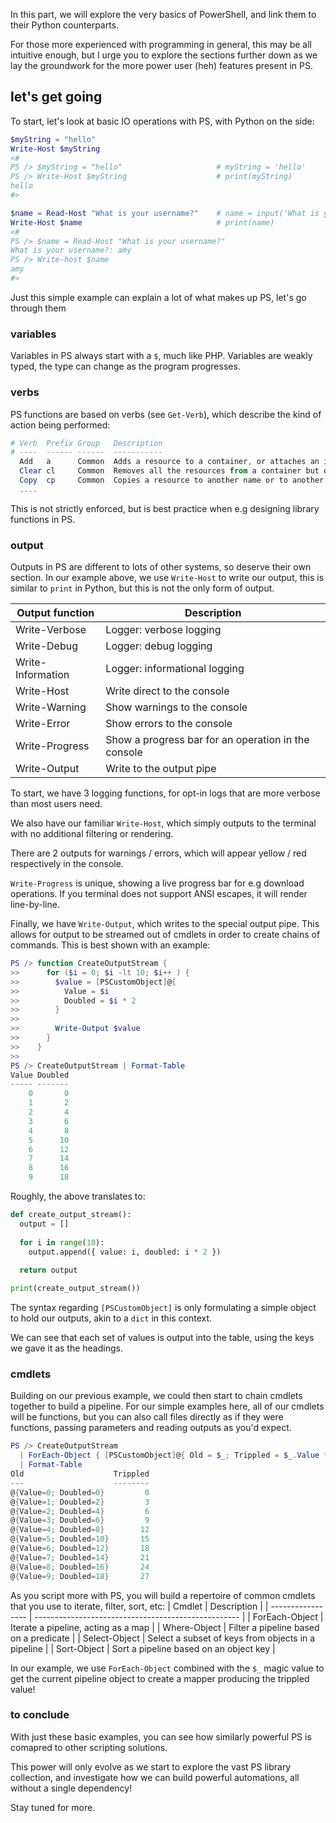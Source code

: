 In this part, we will explore the very basics of PowerShell, and link them to their Python counterparts.

For those more experienced with programming in general, this may be all intuitive enough, but I urge you
to explore the sections further down as we lay the groundwork for the more power user (heh) features present in PS.

## let's get going

To start, let's look at basic IO operations with PS, with Python on the side:
```powershell
$myString = "hello"
Write-Host $myString
<#
PS /> $myString = "hello"                     # myString = 'hello'
PS /> Write-Host $myString                    # print(myString)
hello
#>

$name = Read-Host "What is your username?"    # name = input('What is your username?')
Write-Host $name                              # print(name)
<#
PS /> $name = Read-Host "What is your username?"
What is your username?: amy
PS /> Write-host $name
amy
#>
```

Just this simple example can explain a lot of what makes up PS, let's go through them

### variables

Variables in PS always start with a `$`, much like PHP. Variables are weakly typed, the type can change
as the program progresses.

### verbs

PS functions are based on verbs (see `Get-Verb`), which describe the kind of action being performed:
```powershell
# Verb  Prefix Group   Description
# ----  ------ ------  -----------
  Add   a      Common  Adds a resource to a container, or attaches an item to another item
  Clear cl     Common  Removes all the resources from a container but does not delete the container
  Copy  cp     Common  Copies a resource to another name or to another container
  ....
```

This is not strictly enforced, but is best practice when e.g designing library functions in PS.

### output

Outputs in PS are different to lots of other systems, so deserve their own section.
In our example above, we use `Write-Host` to write our output, this is similar to `print` in Python, but this
is not the only form of output.

| Output function   | Description                                         |
| ----------------- | --------------------------------------------------- |
| Write-Verbose     | Logger: verbose logging                             |
| Write-Debug       | Logger: debug logging                               |
| Write-Information | Logger: informational logging                       |
| Write-Host        | Write direct to the console                         |
| Write-Warning     | Show warnings to the console                        |
| Write-Error       | Show errors to the console                          |
| Write-Progress    | Show a progress bar for an operation in the console |
| Write-Output      | Write to the output pipe                            |

To start, we have 3 logging functions, for opt-in logs that are more verbose than most users need.

We also have our familiar `Write-Host`, which simply outputs to the terminal with no additional filtering
or rendering.

There are 2 outputs for warnings / errors, which will appear yellow / red respectively in the console.

`Write-Progress` is unique, showing a live progress bar for e.g download operations.
If you terminal does not support ANSI escapes, it will render line-by-line.

Finally, we have `Write-Output`, which writes to the special output pipe. This allows for output to be streamed out of cmdlets in order to create chains of commands. This is best shown with an example:
```powershell
PS /> function CreateOutputStream {
>>      for ($i = 0; $i -lt 10; $i++ ) {
>>        $value = [PSCustomObject]@{
>>          Value = $i
>>          Doubled = $i * 2
>>        }
>>
>>        Write-Output $value
>>      }
>>    }
>>
PS /> CreateOutputStream | Format-Table
Value Doubled
----- -------
    0       0
    1       2
    2       4
    3       6
    4       8
    5      10
    6      12
    7      14
    8      16
    9      18
```

Roughly, the above translates to:
```python
def create_output_stream():
  output = []
  
  for i in range(10):
    output.append({ value: i, doubled: i * 2 })
  
  return output

print(create_output_stream())
```

The syntax regarding `[PSCustomObject]` is only formulating a simple object to hold our outputs, akin to a 
`dict` in this context.

We can see that each set of values is output into the table, using the keys we gave it as the headings.

### cmdlets
Building on our previous example, we could then start to chain cmdlets together to build a pipeline.
For our simple examples here, all of our cmdlets will be functions, but you can also call files directly as
if they were functions, passing parameters and reading outputs as you'd expect.
```powershell
PS /> CreateOutputStream
  | ForEach-Object { [PSCustomObject]@{ Old = $_; Trippled = $_.Value * 3 } } 
  | Format-Table
Old                    Trippled
---                    --------
@{Value=0; Doubled=0}         0
@{Value=1; Doubled=2}         3
@{Value=2; Doubled=4}         6
@{Value=3; Doubled=6}         9
@{Value=4; Doubled=8}        12
@{Value=5; Doubled=10}       15
@{Value=6; Doubled=12}       18
@{Value=7; Doubled=14}       21
@{Value=8; Doubled=16}       24
@{Value=9; Doubled=18}       27
```

As you script more with PS, you will build a repertoire of common cmdlets that you use to iterate, filter, sort, etc:
| Cmdlet            | Description                                         |
| ----------------- | --------------------------------------------------- |
| ForEach-Object    | Iterate a pipeline, acting as a map                 |
| Where-Object      | Filter a pipeline based on a predicate              |
| Select-Object     | Select a subset of keys from objects in a pipeline  |
| Sort-Object       | Sort a pipeline based on an object key              |

In our example, we use `ForEach-Object` combined with the `$_` magic value to get the current pipeline object
to create a mapper producing the trippled value!

### to conclude

With just these basic examples, you can see how similarly powerful PS is comapred to other scripting solutions.

This power will only evolve as we start to explore the vast PS library collection, and investigate how
we can build powerful automations, all without a single dependency! 

Stay tuned for more.